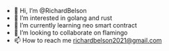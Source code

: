 - 👋 Hi, I’m @RichardBelson
- 👀 I’m interested in golang and rust
- 🌱 I’m currently learning neo smart contract
- 💞️ I’m looking to collaborate on flamingo
- 📫 How to reach me richardbelson2021@gmail.com
